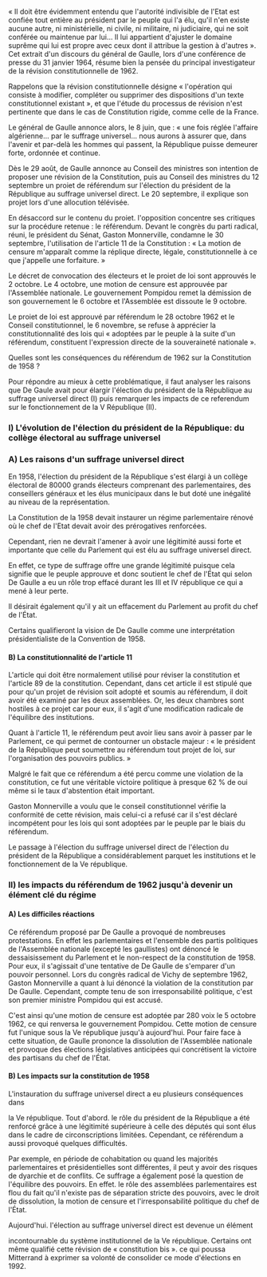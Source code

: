 « Il doit être évidemment entendu que l'autorité indivisible de l'Etat est confiée tout entière au président par le peuple qui l'a élu, qu'il n'en existe aucune autre, ni ministérielle, ni civile, ni militaire, ni judiciaire, qui ne soit conférée ou maintenue par lui... Il lui appartient d'ajuster le domaine suprême qui lui est propre avec ceux dont il attribue la gestion à d'autres ». Cet extrait d'un discours du général de Gaulle, lors d'une conférence de presse du 31 janvier 1964, résume bien la pensée du principal investigateur de la révision constitutionnelle de 1962.

Rappelons que la révision constitutionnelle désigne « l'opération qui consiste à modifier, compléter ou supprimer des dispositions d'un texte constitutionnel existant », et que l'étude du processus de révision n'est pertinente que dans le cas de Constitution rigide, comme celle de la France.

Le général de Gaulle annonce alors, le 8 juin, que : « une fois réglée l'affaire algérienne... par le suffrage universel... nous aurons à assurer que, dans l'avenir et par-delà les hommes qui passent, la République puisse demeurer forte, ordonnée et continue.

Dès le 29 août, de Gaulle annonce au Conseil des ministres son intention de proposer une révision de la Constitution, puis au Conseil des ministres du 12 septembre un proiet de référendum sur l'élection du président de la République au suffrage universel direct. Le 20 septembre, il explique son projet lors d'une allocution télévisée.

En désaccord sur le contenu du proiet. l'opposition concentre ses critiques sur la procédure retenue : le référendum. Devant le congrès du parti radical, réuni, le président du Sénat, Gaston Monnerville, condamne le 30 septembre, l'utilisation de l'article 11 de la Constitution : « La motion de censure m'apparaît comme la réplique directe, légale, constitutionnelle à ce que j'appelle une forfaiture. »

Le décret de convocation des électeurs et le proiet de loi sont approuvés le 2 octobre. Le 4 octobre, une motion de censure est approuvée par l'Assemblée nationale. Le gouvernement Pompidou remet la démission de son gouvernement le 6 octobre et l'Assemblée est dissoute le 9 octobre.

Le proiet de loi est approuvé par référendum le 28 octobre 1962 et le Conseil constitutionnel, le 6 novembre, se refuse à apprécier la constitutionnalité des lois qui « adoptées par le peuple à la suite d'un référendum, constituent l'expression directe de la souveraineté nationale ».

Quelles sont les conséquences du référendum de 1962 sur la Constitution de 1958 ?

Pour répondre au mieux à cette problématique, il faut analyser les raisons que De Gaule avait pour élargir l'élection du président de la République au suffrage universel direct (I) puis remarquer les impacts de ce referendum sur le fonctionnement de la V République (II).

### I) L'évolution de l'élection du président de la République: du collège électoral au suffrage universel

### A) Les raisons d'un suffrage universel direct

En 1958, l'élection du président de la République s'est élargi à un collège électoral de 80000 grands électeurs comprenant des parlementaires, des conseillers généraux et les élus municipaux dans le but doté une inégalité au niveau de la représentation.

La Constitution de la 1958 devait instaurer un régime parlementaire rénové où le chef de l'Etat devait avoir des prérogatives renforcées.

Cependant, rien ne devrait l'amener à avoir une légitimité aussi forte et importante que celle du Parlement qui est élu au suffrage universel direct.

En effet, ce type de suffrage offre une grande légitimité puisque cela signifie que le peuple approuve et donc soutient le chef de l'État qui selon De Gaulle a eu un rôle trop effacé durant les III et IV république ce qui a mené à leur perte.

Il désirait également qu'il y ait un effacement du Parlement au profit du chef de l'État.

Certains qualifieront la vision de De Gaulle comme une interprétation présidentialiste de la Convention de 1958.

#### B) La constitutionnalité de l'article 11

L'article qui doit être normalement utilisé pour réviser la constitution et l'article 89 de la constitution. Cependant, dans cet article il est stipulé que pour qu'un projet de révision soit adopté et soumis au référendum, il doit avoir été examiné par les deux assemblées. Or, les deux chambres sont hostiles à ce projet car pour eux, il s'agit d'une modification radicale de l'équilibre des institutions.

Quant à l'article 11, le référendum peut avoir lieu sans avoir à passer par le Parlement, ce qui permet de contourner un obstacle majeur : « le président de la République peut soumettre au référendum tout projet de loi, sur l'organisation des pouvoirs publics. »

Malgré le fait que ce référendum a été percu comme une violation de la constitution, ce fut une véritable victoire politique à presque 62 % de oui même si le taux d'abstention était important.

Gaston Monnerville a voulu que le conseil constitutionnel vérifie la conformité de cette révision, mais celui-ci a refusé car il s'est déclaré incompétent pour les lois qui sont adoptées par le peuple par le biais du référendum.

Le passage à l'élection du suffrage universel direct de l'élection du président de la République a considérablement parquet les institutions et le fonctionnement de la Ve république.

### Il) les impacts du référendum de 1962 jusqu'à devenir un élément clé du régime

#### A) Les difficiles réactions

Ce référendum proposé par De Gaulle a provoqué de nombreuses protestations. En effet les parlementaires et l'ensemble des partis politiques de l'Assemblée nationale (excepté les gaullistes) ont dénoncé le dessaisissement du Parlement et le non-respect de la constitution de 1958. Pour eux, il s'agissait d'une tentative de De Gaulle de s'emparer d'un pouvoir personnel. Lors du congrès radical de Vichy de septembre 1962, Gaston Monnerville a quant à lui dénoncé la violation de la constitution par De Gaulle. Cependant, compte tenu de son irresponsabilité politique, c'est son premier ministre Pompidou qui est accusé.

C'est ainsi qu'une motion de censure est adoptée par 280 voix le 5 octobre 1962, ce qui renversa le gouvernement Pompidou. Cette motion de censure fut l'unique sous la Ve république jusqu'à aujourd'hui. Pour faire face à cette situation, de Gaulle prononce la dissolution de l'Assemblée nationale et provoque des élections législatives anticipées qui concrétisent la victoire des partisans du chef de l'État.

#### B) Les impacts sur la constitution de 1958

L'instauration du suffrage universel direct a eu plusieurs conséquences dans

la Ve république. Tout d'abord. le rôle du président de la République a été renforcé grâce à une légitimité supérieure à celle des députés qui sont élus dans le cadre de circonscriptions limitées. Cependant, ce référendum a aussi provoqué quelques difficultés.

Par exemple, en période de cohabitation ou quand les majorités parlementaires et présidentielles sont différentes, il peut y avoir des risques de dyarchie et de conflits. Ce suffrage a également posé la question de l'équilibre des pouvoirs. En effet. le rôle des assemblées parlementaires est flou du fait qu'il n'existe pas de séparation stricte des pouvoirs, avec le droit de dissolution, la motion de censure et l'irresponsabilité politique du chef de l'État.

Aujourd'hui. l'élection au suffrage universel direct est devenue un élément

incontournable du système institutionnel de la Ve république. Certains ont même qualifié cette révision de « constitution bis ». ce qui poussa Mitterrand à exprimer sa volonté de consolider ce mode d'élections en 1992.